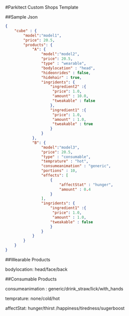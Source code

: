 #Parkitect Custom Shops Template

##Sample Json

```json
{
	"cube" : {
		"model":"model1",
		"price": 20.5,
		"products": {
			"A": {
				"model":"model2",
				"price": 20.5,
				"type" : "wearable",
				"bodylocation" : "head",
				"hideonrides" : false,
				"hidehair" : true,
				"ingridents": {
					"ingredient2" :{
					 "price": 1.0,
					 "amount" : 10.0,
					 "tweakable" : false
					},
					"ingredient1" :{
					 "price": 1.0,
					 "amount" : 1.0,
					 "tweakable" : true
					}
				}
			},
			"B": {
				"model":"model3",
				"price": 20.5,
				"type" : "consumable",
				"temprature" : "hot",
				"consumeanimation" : "generic", 
				"portions" : 10,
				"effects": [
					{
						"affectStat" : "hunger",
						"amount" : 0.4
					}
				],
				"ingridents": {
					"ingredient1" :{
					 "price": 1.0,
					 "amount" : 1.0,
					"tweakable" : false
					}
				}
			}
		}
	}
}
```

##Wearable Products

bodylocation: head/face/back

##Consumable Products

consumeanimation : generic/drink_straw/lick/with_hands

temprature: none/cold/hot

affectStat: hunger/thirst /happiness/tiredness/sugerboost


